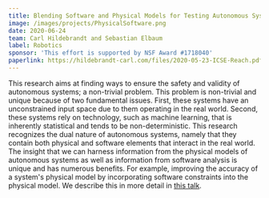 ```yaml
---
title: Blending Software and Physical Models for Testing Autonomous Systems
image: /images/projects/PhysicalSoftware.png
date: 2020-06-24
team: Carl Hildebrandt and Sebastian Elbaum
label: Robotics
sponsor: 'This effort is supported by NSF Award #1718040'
paperlink: https://hildebrandt-carl.com/files/2020-05-23-ICSE-Reach.pdf
---
```


This research aims at finding ways to ensure the safety and validity of autonomous systems; a non-trivial problem. This problem is non-trivial and unique because of two fundamental issues. First, these systems have an unconstrained input space due to them operating in the real world. Second, these systems rely on technology, such as machine learning, that is inherently statistical and tends to be non-deterministic. This research recognizes the dual nature of autonomous systems, namely that they contain both physical and software elements that interact in the real world. The insight that we can harness information from the physical models of autonomous systems as well as information from software analysis is unique and has numerous benefits. For example, improving the accuracy of a system's physical model by incorporating software constraints into the physical model. We describe this in more detail in [this talk](https://www.youtube.com/watch?v=2SgU2Ewsudg).